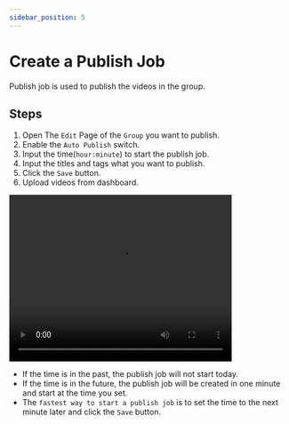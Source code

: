 ```yaml
---
sidebar_position: 5
---
```


# Create a Publish Job

Publish job is used to publish the videos in the group.

## Steps

1. Open The `Edit` Page of the `Group` you want to publish.
2. Enable the `Auto Publish` switch.
3. Input the time(`hour:minute`) to start the publish job.
4. Input the titles and tags what you want to publish.
5. Click the `Save` button.
6. Upload videos from dashboard.

<video src="https://r2.tikmatrix.com/post-0510.mp4" controls width="400" height="300"></video>

- If the time is in the past, the publish job will not start today.
- If the time is in the future, the publish job will be created in one minute and start at the time you set.
- The `fastest way to start a publish job` is to set the time to the next minute later and click the `Save` button.
